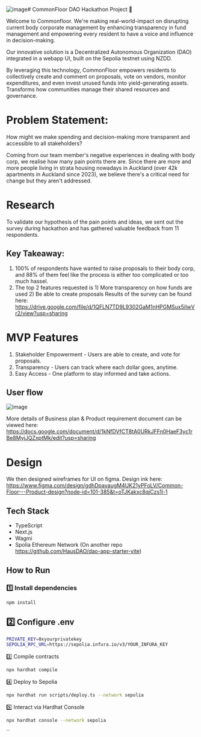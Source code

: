 ![image](https://github.com/user-attachments/assets/dca6b883-c302-4c3b-aa39-235f5b3b0cb1)# CommonFloor DAO Hackathon Project 🏢

Welcome to Commonfloor. We're making real-world-impact on disrupting current body corporate management by enhancing transparency in fund management and empowering every resident to have a voice and influence in decision-making.

Our innovative solution is a Decentralized Autonomous Organization (DAO) integrated in a webapp UI, built on the Sepolia testnet using NZDD. 

By leveraging this technology, CommonFloor empowers residents to collectively create and comment on proposals, vote on vendors, monitor expenditures, and even invest unused funds into yield-generating assets. Transforms how communities manage their shared resources and governance.

# Problem Statement:
How might we make spending and decision-making more transparent and accessible to all stakeholders?

Coming from our team member's negative experiences in dealing with body corp, we realise how many pain points there are. 
Since there are more and more people living in strata housing nowadays in Auckland (over 42k apartments in Auckland since 2023), we believe there's a critical need for change but they aren't addressed.

# Research
To validate our hypothesis of the pain points and ideas, we sent out the survey during hackathon and has gathered valuable feedback from 11 respondents.

## Key Takeaway: 
1. 100% of respondents have wanted to raise proposals to their body corp, and 88% of them feel like the process is either too complicated or too much hassel.
2. The top 2 features requested is 1) More transparency on how funds are used 2) Be able to create proposals
Results of the survey can be found here: https://drive.google.com/file/d/1QFLN7TD9L9302GaM1nHPGMSux5iIwVr2/view?usp=sharing

# MVP Features
1. Stakeholder Empowerment - Users are able to create, and vote for proposals.
2. Transparency - Users can track where each dollar goes, anytime.
3. Easy Access - One platform to stay informed and take actions.

## User flow
![image](https://github.com/user-attachments/assets/00424202-0e12-4c96-bc12-c91ee0d74b86)

More details of Business plan & Product requirement document can be viewed here: https://docs.google.com/document/d/1kNfDVfCT8tA0URkJFFn0HaeF3yc1rBe8MyjJQZxptMk/edit?usp=sharing

# Design
We then designed wireframes for UI on figma. Design ink here: https://www.figma.com/design/gdhDpavaugM4UK21yPFoLV/Common-Floor---Product-design?node-id=101-385&t=oTJKakxc8qjCzs1l-1

## Tech Stack
- TypeScript
- Next.js
- Wagmi
- Spolia Ethereum Network (On another repo https://github.com/HausDAO/dao-app-starter-vite)

## How to Run

### 1️⃣ Install dependencies
```bash
npm install
```
##  2️⃣ Configure .env
```bash
PRIVATE_KEY=0xyourprivatekey
SEPOLIA_RPC_URL=https://sepolia.infura.io/v3/YOUR_INFURA_KEY
```

3️⃣ Compile contracts
```bash
npx hardhat compile
```

4️⃣ Deploy to Sepolia
```bash
npx hardhat run scripts/deploy.ts --network sepolia
```

5️⃣ Interact via Hardhat Console
```bash
npx hardhat console --network sepolia
```

``
